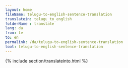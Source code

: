 ```yaml
---
layout: home
fileName: telugu-to-english-sentence-translation
translatein: telugu_to_english
folderName : translate
lang: da
from: te
to: en
permalink: /da/telugu-to-english-sentence-translation
tool: telugu-to-english-sentence-translation
---
```

{% include section/translateinto.html %}